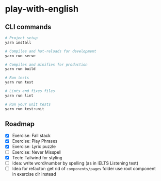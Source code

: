 # play-with-english
## CLI commands
```bash
# Project setup
yarn install

# Compiles and hot-reloads for development
yarn run serve

# Compiles and minifies for production
yarn run build

# Run tests
yarn run test

# Lints and fixes files
yarn run lint

# Run your unit tests
yarn run test:unit
```

## Roadmap
- [X] Exercise: Fall stack 
- [X] Exercise: Play Phrases
- [X] Exercise: Lyric puzzle
- [ ] Exercise: Never Misspell
- [X] Tech: Tailwind for styling
- [ ] Idea: write word/number by spelling (as in IELTS Listening test)
- [ ] Idea for refactor: get rid of `components/pages` folder use root component in exercise dir instead
